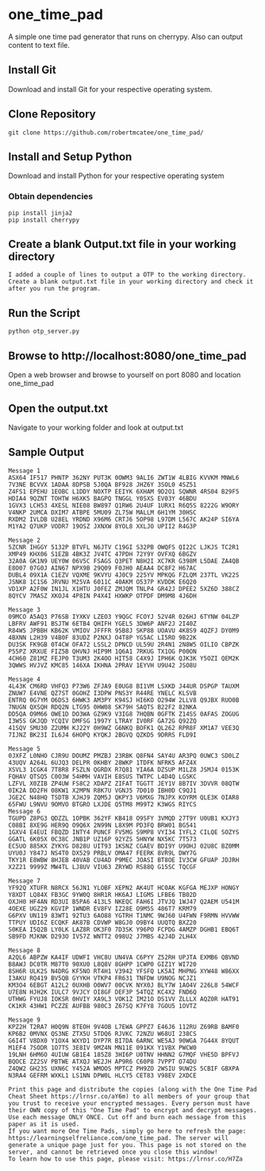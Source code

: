# one_time_pad
A simple one time pad generator that runs on cherrypy. Also can output content to text file. 

## Install Git
Download and install Git for your respective operating system.

## Clone Repository
    git clone https://github.com/robertmcatee/one_time_pad/

## Install and Setup Python
Download and install Python for your respective operating system

### Obtain dependencies
    pip install jinja2
    pip install cherrypy

## Create a blank Output.txt file in your working directory
    I added a couple of lines to output a OTP to the working directory. Create a blank output.txt file in your working directory and check it after you run the program.

## Run the Script
    python otp_server.py

## Browse to http://localhost:8080/one_time_pad
Open a web browser and browse to yourself on port 8080 and location one_time_pad

## Open the output.txt
Navigate to your working folder and look at output.txt

## Sample Output
```
Message 1
ASX64 IF517 PHNTP 362NY PUT3K 0OWM3 9ALI6 ZWT1W 4LBIG KVVKM MNWL6 7V3NE BCVVX 1ADAA 8DPSB 5J0QA BF928 JHZ6Y 3SOL0 4SZ51
Z4FS1 EPEHU 1EOBC L1DDY NOXTP EEIYK 6XHAM 9D2O1 SQWNR 4RS04 B29F5 HDIA4 9QZNT TOHTW H6XK5 BAGPQ TNGGL Y0SXS EV03Y 46BDU
1GVX3 LCH53 4XESL NIE08 BW897 Q1RW6 2U4UF 1URX1 R6Q5S 8222G W9ORY V4NKP 2UMCA DXIM7 ATBPE 5MU09 ZL75W MALLM 6H1YM 30HSC
RXDM2 IVLDB U28EL YRDND X96M6 CRTJ6 5OP98 L97DM L567C AK24P SI6YA M1YA2 Q7UKP VODR7 19OSZ JXNXW 8YOL8 XXLJO UPII2 R4G3P

Message 2
5ZCNR IHGGY 5132P BTVFL N6JTV C19GI S32PB OWQFS QI22C LJKJS TC2R1 XMP49 KHX06 S1EZB 4BK3Z JV4TC 47PDH 72Y9Y OVFXQ 6BGZV
32A0A GK1N9 UEY0W 06V5C FSAGS Q3PET N8H2I XC7KR G398M L5DAE ZA4QB E8O07 07G0J AIN67 NPX9B 29Q09 F0JH0 AEAA4 DC8F2 H67AC
DUBL4 09X1A C1EZV VQXME 9KVYU 4J0C9 225YV MPKQG FZLQM 237TL VK22S JSNK8 1C1S6 JRVNU M25VA 6011C 40AKM O537P KVDDK E6Q20
VD1XP A2F0W IN1JL X1HTU J0FEZ ZMJQM TNLP4 GR42J DPEE2 5XZ6D 388CZ 8QYCV 7MASZ XKOJ4 4P8IN P4X4I HXWKP OTPDF DM9M8 4J6DH

Message 3
09MCO A5AQ3 P76SB IYXKV LZEO3 Y9QGC FCOYJ 52V4R 026HJ 6TYNW 04LZP LBFRV AWF91 BSJTW 6ETB4 QHIFH YGEL5 3DW6P ANF2J 2I40Z
R84W5 JPBBH KB62K VMIOV JFFFR 95B8J SKP88 UOAVU 4K8S9 4QZFJ DY0M9 4BXNN L2H39 V4B0F 83UDZ P2NXJ O4T8P YG5AC LI5RO 9B22K
DU3SK FK9GB 0T4CW OFA72 LSSL2 DPNCD UL59U 2R4N1 2N8W5 OILIO CBPZK P55PZ XRXUE FIZ5B QHVNJ HIP9M 1Q6A1 7RKUG TX1OG P00ON
4CH60 Z81MZ FEJP0 T3UM3 2K4OO HIT58 C4X9J IPH6K QJK3K Y5OZI QEM2K 3QWWS HVJVZ KMC85 146XA IKHNA 2PRAV 1EYVH U9U42 JSO8U

Message 4
4L43K CM6RD VHFQ3 P73W6 ZFJA9 E0UG8 BI1VM LSXKD J44UR DSPGP TAUXM ZNUW7 E4VNE QZ7ST 0GOHZ I3DPW PNS3Y R44RE YNELC KLSVB
ENTRQ 0G7YM O6DS3 6HWK3 AM3PY K94SJ HI6KO O294W 2LLV8 Q9JBX RUO0B 7NUGN QXSQH RDQ2N LTG95 0HW08 SK79H SAQTS B22F2 82NKA
DD5QA O9M66 OWE1D DO3WA GZ9K9 V3IG8 7HQBN 0GFTK Z14SS 0AFAS ZOGUG I3W5S GKJQD YCQIV DMFSG 1997Y LTRAY IV0RF GA72G Q92ZQ
41SQV SMU30 Z2UMH KJ22Y 0H9WZ G6NKQ BOFK1 QL262 RPR8F XM1A7 VEE3Q 7IJNZ BK23I IL6J4 6HOPQ KYQKJ 2BGVQ QZKD5 9DRRS FLD9I

Message 5
0JXFZ L0NHO CJR9U DOUMZ PMZBJ 23RBK Q8FN4 SAY4U AR3PQ 0UWC3 SD0LZ 43UQV A264L 6UJQ3 DELPR 0KHBY 28WKP 1TDFK NFRK5 AFZ4X
XSVL3 1CGK4 7T8R8 FSZLN QGRDX R7Q81 YIA6A DZSUP M1LZ8 JSMJ4 0153K FQHAV QTSQ5 C0O3W 54HMH VAVIH E8SUS TWTPC L4D4Q LGSKC
LZFVL X0ZIB ZP4UW FS8C2 XDAPZ ZIFAT TGGTT JEY1V 8B7IV 3DVVR 08QTW 0IK2A DD2FH 08KW1 X2MPN R8K7U VGNJ5 7D010 IBH0D C9QJ1
JGE2C N48HQ TSDTB XJHJ9 ZQM5J QKPY3 V6MXG 7NJPX KOYRM QLE3K OIAR8 65FWU L9NVU 9OMVO BTGRO LXJDE Q5TM8 M99T2 K3WGS RIYCS
Message 6
TGUPD Z8PG3 QDZZL 1OPBK 362YF KB418 O9SFY 3VMQD 27T9Y U0UB1 KXJY3 C08BI 8XE9G HER9Q O9Q6X 2N99N L8X9M PD3FQ BRW01 BG541
1GXV4 E4EUI FBQZD INTY4 PUNCF FV5MG S9MP8 VYI34 IYFL2 CILQE SOZYS GGATL 6K05X 0C38C JNB1P UZ16P 92YZS 5HNYW NX5KC 7T573
EC5UO 885KX ZYKYG D828U UIT93 1KSNZ CGAEV BDI9Y U9OHJ 02U8C BZ0MM UYU0J Y847J NS4T0 DX529 PRBLV OMA47 FEERK 8VR9L DWY7G
TKY1R E8WBW 8HJEB 40VAB CU4AD P9MEC JOASI BT8OE IV3CW GFUAP JDJRH X2Z21 9999Z MW4TL LJ8UV VIU63 ZRYWD RS88Q G15SC TQCGF

Message 7
YF92Q XTUFR N8RCX 56JN1 YLOBF XEPN2 AK4UT HC0AK KGFGA MEJXP HONGY Y8XDT LQ84X FB3GC 9YW0Q 8HR1R HK6AJ LIGMS LFBE6 TB02D
OXJH0 HF4AN RD3UI B5PA6 413L5 NKEQC FAH6I JTVJQ 1WJ47 Q2AEM U541M 4OEXE UGZ29 KGVIP 1WNDR EV8FV IZ28E O9M5S 486T7 KRM79
G6PXV UN119 83WT1 92TU3 6AO88 YGTRH T1NMC 9WJ60 U4FWN F9RMN HVVWW TTPUY UDI6Z ECQKF AK87B CDVWP W8GJ0 O9BY4 UUQTQ BXZ20
S0KEA I5Q2B LY0LK LAZ8R OK3F0 7D3SK Y96PO FCPDG 4AMZP DGHB1 EBQ6T SB9FD MJKNK D293O IV57Z WNTT2 098U2 J7MBS 42J4D 2LH4X

Message 8
A2QL6 ABPZW KA4IF UDWFI VHC8U UN4VA C6PYY Z52RH UPJTA EXMB6 QBVND B8AWJ DC0TR M87T0 90XU0 L8Q8V 8GHPP 1CWP0 GIZ1Y WI720
8SH6R ULK2S N4DRG KF5NO RT4H1 V3942 YFSFQ LK5AI MHPNG XYW48 W86XX I3AKU RQ419 BV5QB GYYKH VTKP4 FR631 TNFDW U9NOG NCJZ1
KM3O4 6EBGT A12L2 0UXHB O0WV7 00CVK NYX0J BLY7W 1AO4V 226L8 54WCF U7E8N HJH2K IULC7 9VJCY OI8GF DEF3P 54TQZ KC4X2 FND6Q
UTHWG FYUJ8 IOKSR 0HVIY XA9L3 VOK1Z IM21O DS1VV ZLLLX AQZ0R HAT91 CK1KR 43HW1 PCZZE AUFBB 980C3 Z67SQ K7FY8 7GOU5 1OVTZ

Message 9
KPZ2H T2RA7 H0Q9N 8TEOH 9V4OB L7EWA GPPZ7 E46J6 112RU Z69RB BAMF0 KP6B2 0MVNX QS3NE ZTX5U 5TDQ6 RJVKC 72NZU W68UI 238CS
G6I4T V8DX0 Y1OX4 WXYD1 DYP7R BI7DA 6ARNC WE5AJ 90WGA 7G44X 8YQUT M1EF4 7SODR 1O7TS 3E8IV 9MZ4N MN11E 091KX Y1VBX PWCW0
19LNH 6HM6O 4UIUW GB1E4 185Z8 3HI6P U0TNV HHNN2 G7MQF VHE5D BPFVJ BQOCE ZZ2SV PBTWE ATXQJ WE2JH AP9R6 C60P8 7VPPT O74DU
Z4QW2 GH23S UXN6C Y452A WMOOS MPTCZ PH9ZO 2WSIU 9UW2S 5CBIF GBXPA N3RA4 GEFRM WXKL1 LS1NN DPW0L HLCY5 CET83 V98EV 2XDCE

Print this page and distribute the copies (along with the One Time Pad Cheat Sheet https://lrnsr.co/aY6m) to all members of your group that you trust to receive your encrypted messages. Every person must have their OWN copy of this "One Time Pad" to encrypt and decrypt messages.
Use each message ONLY ONCE. Cut off and burn each message from this paper as it is used.
If you want more One Time Pads, simply go here to refresh the page: https://learningselfreliance.com/one_time_pad. The server will generate a unique page just for you. This page is not stored on the server, and cannot be retrieved once you close this window!
To learn how to use this page, please visit: https://lrnsr.co/H7Za
```
